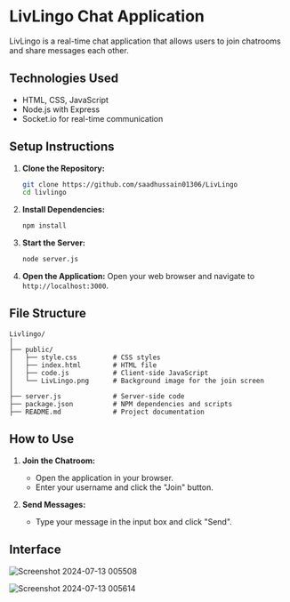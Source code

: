 # LivLingo Chat Application

LivLingo is a real-time chat application that allows users to join chatrooms and share messages each other.

## Technologies Used

- HTML, CSS, JavaScript
- Node.js with Express
- Socket.io for real-time communication

## Setup Instructions

1. **Clone the Repository:**
    ```bash
    git clone https://github.com/saadhussain01306/LivLingo
    cd livlingo
    ```

2. **Install Dependencies:**
    ```bash
    npm install
    ```

3. **Start the Server:**
    ```bash
    node server.js
    ```

4. **Open the Application:**
    Open your web browser and navigate to `http://localhost:3000`.

## File Structure

```
Livlingo/
│
├── public/
│   ├── style.css         # CSS styles
│   ├── index.html        # HTML file
│   ├── code.js           # Client-side JavaScript
│   └── LivLingo.png      # Background image for the join screen
│
├── server.js             # Server-side code
├── package.json          # NPM dependencies and scripts
├── README.md             # Project documentation
```

## How to Use

1. **Join the Chatroom:**
   - Open the application in your browser.
   - Enter your username and click the "Join" button.

2. **Send Messages:**
   - Type your message in the input box and click "Send".

## Interface
![Screenshot 2024-07-13 005508](https://github.com/user-attachments/assets/eb8ea48a-18e3-4ea7-9c1d-e8346dd944cb)

![Screenshot 2024-07-13 005614](https://github.com/user-attachments/assets/bbc1485b-e26d-4271-8ab2-14c46162c22c)




